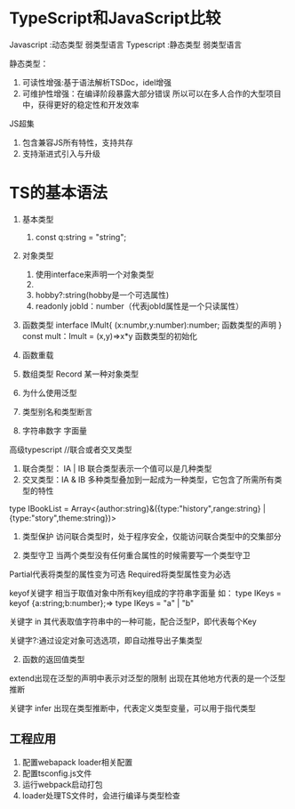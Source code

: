 # TypeScript和JavaScript比较
Javascript :动态类型 弱类型语言
Typescript :静态类型 弱类型语言

静态类型： 
1. 可读性增强:基于语法解析TSDoc，idel增强
2. 可维护性增强：在编译阶段暴露大部分错误
所以可以在多人合作的大型项目中，获得更好的稳定性和开发效率

JS超集
1. 包含兼容JS所有特性，支持共存
2. 支持渐进式引入与升级


# TS的基本语法
1. 基本类型
   1. const q:string = "string";

2. 对象类型
   1. 使用interface来声明一个对象类型
   2. [key:string]:any(当声明的interface有不确定的key时候可以这样声明)
   3. hobby?:string(hobby是一个可选属性)
   4. readonly jobId：number（代表jobId属性是一个只读属性）

3. 函数类型
   interface IMult{
    (x:numbr,y:number):number;  函数类型的声明
   }
   const mult：Imult = (x,y)=>x*y 函数类型的初始化

4. 函数重载

5. 数组类型
   Record 某一种对象类型
6. 为什么使用泛型

7. 类型别名和类型断言

8. 字符串数字 字面量


高级typescript
//联合或者交叉类型

1. 联合类型： IA | IB 联合类型表示一个值可以是几种类型
2. 交叉类型：IA & IB 多种类型叠加到一起成为一种类型，它包含了所需所有类型的特性

type IBookList = Array<{author:string}&({type:"history",range:string} | {type:"story",theme:string})>


1. 类型保护
访问联合类型时，处于程序安全，仅能访问联合类型中的交集部分

1. 类型守卫
   当两个类型没有任何重合属性的时候需要写一个类型守卫

Partial<T>代表将类型的属性变为可选
Required<T>将类型属性变为必选

keyof关键字 相当于取值对象中所有key组成的字符串字面量
如： type IKeys = keyof {a:string;b:number};=> type IKeys = "a" | "b"

关键字 in 其代表取值字符串中的一种可能，配合泛型P，即代表每个Key

关键字?:通过设定对象可选选项，即自动推导出子集类型

2. 函数的返回值类型

extend出现在泛型的声明中表示对泛型的限制
出现在其他地方代表的是一个泛型推断

关键字 infer 出现在类型推断中，代表定义类型变量，可以用于指代类型


## 工程应用
1. 配置webapack loader相关配置
2. 配置tsconfig.js文件
3. 运行webpack启动打包
4. loader处理TS文件时，会进行编译与类型检查
   


